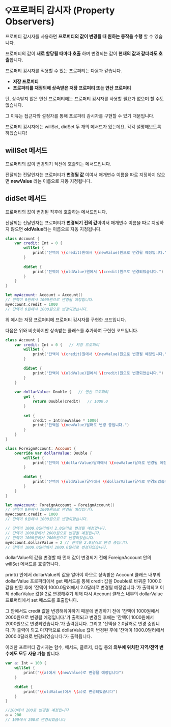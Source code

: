 # 💡프로퍼티 감시자 (Property Observers)

프로퍼티 감시자를 사용하면 **프로퍼티의 값이 변경될 때 원하는 동작을 수행** 할 수 있습니다.

프로퍼티의 값이 **새로 할당될 때마다 호출** 하며 변경되는 값이 **현재의 값과 같더라도 호출**합니다.

프로퍼티 감시자를 적용할 수 있는 프로퍼티는 다음과 같습니다.

-   **저장 프로퍼티**
-   **프로퍼티를 재정의해 상속받은 저장 프로퍼티 또는 연산 프로퍼티**

단, 상속받지 않은 연산 프로퍼티에는 프로퍼티 감시자를 사용할 필요가 없으며 할 수도 없습니다.

그 이유는 접근자와 설정자를 통해 프로퍼티 감시자를 구현할 수 있기 때문입니다.

프로퍼티 감시자에는 willSet, didSet 두 개의 메서드가 있는데요. 각각 설명해보도록 하겠습니다!

## willSet 메서드

프로퍼티의 값이 변경되기 직전에 호출되는 메서드입니다.

전달되는 전달인자는 프로퍼티가 **변경될 값** 이여서 매개변수 이름을 따로 지정하지 않으면 **newValue** 라는 이름으로 자동 지정됩니다.


## didSet 메서드

프로퍼티의 값이 변경된 직후에 호출하는 메서드입니다.

전달되는 전달인자는 프로퍼티가 **변경되기 전의 값**이여서 매개변수 이름을 따로 지정하지 않으면 **oldValue**라는 이름으로 자동 지정됩니다.

```Swift
class Account {
    var credit: Int = 0 {
        willSet {
            print("잔액이 \(credit)원에서 \(newValue)원으로 변경될 예정입니다.")
        }
        
        didSet {
            print("잔액이 \(oldValue)원에서 \(credit)원으로 변경되었습니다.")
        }
    }
}

let myAccount: Account = Account()
// 잔액이 0원에서 1000원으로 변경될 예정입니다.
myAccount.credit = 1000
// 잔액이 0원에서 1000원으로 변경되었습니다.
```

위 예시는 저장 프로퍼티에 프로퍼티 감시자를 구현한 코드입니다.


다음은 위와 비슷하지만 상속받는 클래스를 추가하여 구현한 코드입니다.

```Swift
class Account {
    var credit: Int = 0 {   // 저장 프로퍼티
        willSet {
            print("잔액이 \(credit)원에서 \(newValue)원으로 변경될 예정입니다.")
        }
        
        didSet {
            print("잔액이 \(oldValue)원에서 \(credit)원으로 변경되었습니다.")
        }
    }
    
    var dollarValue: Double {   // 연산 프로퍼티
        get {
            return Double(credit)   // 1000.0
        }
        
        set {
            credit = Int(newValue * 1000)
            print("잔액을 \(newValue)달러로 변경 중입니다.")
        }
    }
}

class ForeignAccount: Account {
    override var dollarValue: Double {
        willSet {
            print("잔액이 \(dollarValue)달러에서 \(newValue)달러로 변경될 예정입니다.")
        }
        
        didSet {
            print("잔액이 \(oldValue)달러에서 \(dollarValue)달러로 변경되었습니다.")
        }
    }
}

let myAccount: ForeignAccount = ForeignAccount()
// 잔액이 0원에서 1000원으로 변경될 예정입니다.
myAccount.credit = 1000
// 잔액이 0원에서 1000원으로 변경되었습니다.

// 잔액이 1000.0달러에서 2.0달러로 변경될 예정입니다.
// 잔액이 1000원에서 2000원으로 변경될 예정입니다.
// 잔액이 1000원에서 2000원으로 변경되었습니다.
myAccount.dollarValue = 2 // 잔액을 2.0달러로 변경 중입니다.
// 잔액이 1000.0달러에서 2000.0달러로 변경되었습니다.

```

dollarValue의 값을 변경할 때 먼저 값이 변경되기 전에 ForeignAccount 안의 willSet 메서드를 호출합니다.

print() 안에서 dollarValue의 값을 알아야 하므로 상속받은 Account 클래스 내부의 dollarValue 프로퍼티에서 get 메서드를 통해 credit 값을 Double로 바꿔준 1000.0 값을 반환 후에 '잔액이 1000.0달러에서 2.0달러로 변경될 예정입니다.'가 출력되고 이제 dollarValue 값을 2로 변경해주기 위해 다시 Account 클래스 내부의 dollarValue 프로퍼티에서 set 메소드를 호출합니다.

그 안에서도 credit 값을 변경해줘야하기 때문에 변경하기 전에 '잔액이 1000원에서 2000원으로 변경될 예정입니다.'가 출력되고 변경된 후에는 '잔액이 1000원에서 2000원으로 변경되었습니다.'가 출력됩니다. 그리고 '잔액을 2.0달러로 변경 중입니다.'가 출력이 되고 마지막으로 dollarValue 값이 변경된 후에 '잔액이 1000.0달러에서 2000.0달러로 변경되었습니다.'가 출력됩니다.


이러한 프로퍼티 감시자는 함수, 메서드, 클로저, 타입 등의 **외부에 위치한 지역/전역 변수에도 모두 사용 가능** 합니다.

```Swift
var a: Int = 100 {
    willSet {
        print("\(a)에서 \(newValue)로 변경될 예정입니다")
    }
    
    didSet {
        print("\(oldValue)에서 \(a)로 변경되었습니다")
    }
}

//100에서 200로 변경될 예정입니다
a = 200
// 100에서 200로 변경되었습니다
```
